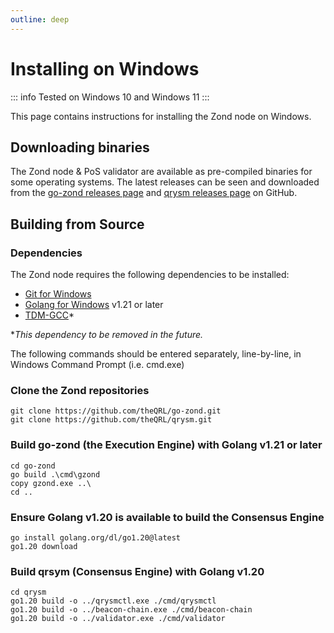```yaml
---
outline: deep
---
```

# Installing on Windows

::: info
Tested on Windows 10 and Windows 11
:::

This page contains instructions for installing the Zond node on Windows.

## Downloading binaries

The Zond node & PoS validator are available as pre-compiled binaries for some operating systems. The latest releases can be seen and downloaded from the [go-zond releases page](https://github.com/theQRL/go-zond/releases/) and [qrysm releases page](https://github.com/theQRL/qrysm/releases/) on GitHub.

## Building from Source

### Dependencies

The Zond node requires the following dependencies to be installed:

- [Git for Windows](https://git-scm.com/download/win)
- [Golang for Windows](https://golang.org/dl/) v1.21 or later
- [TDM-GCC](https://jmeubank.github.io/tdm-gcc/articles/2021-05/10.3.0-release)*

*_This dependency to be removed in the future._


The following commands should be entered separately, line-by-line, in Windows Command Prompt (i.e. cmd.exe)

### Clone the Zond repositories

```cmd.exe
git clone https://github.com/theQRL/go-zond.git
git clone https://github.com/theQRL/qrysm.git
```

### Build go-zond (the Execution Engine) with Golang v1.21 or later

```cmd.exe
cd go-zond
go build .\cmd\gzond
copy gzond.exe ..\
cd ..
```

### Ensure Golang v1.20 is available to build the Consensus Engine

```cmd.exe
go install golang.org/dl/go1.20@latest
go1.20 download
```

### Build qrsym (Consensus Engine) with Golang v1.20

```cmd.exe
cd qrysm
go1.20 build -o ../qrysmctl.exe ./cmd/qrysmctl
go1.20 build -o ../beacon-chain.exe ./cmd/beacon-chain
go1.20 build -o ../validator.exe ./cmd/validator
```
